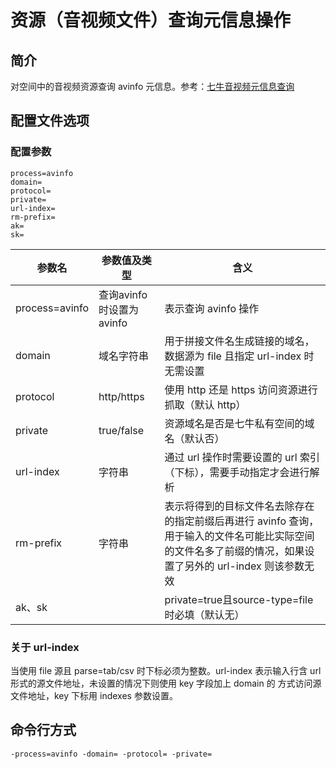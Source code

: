 # 资源（音视频文件）查询元信息操作

## 简介
对空间中的音视频资源查询 avinfo 元信息。参考：[七牛音视频元信息查询](https://developer.qiniu.com/dora/manual/1247/audio-and-video-metadata-information-avinfo)  

## 配置文件选项

### 配置参数
```
process=avinfo 
domain=
protocol=
private=
url-index=
rm-prefix=
ak=
sk=
```  
|参数名|参数值及类型 | 含义|  
|-----|-------|-----|  
|process=avinfo| 查询avinfo时设置为avinfo| 表示查询 avinfo 操作|  
|domain| 域名字符串| 用于拼接文件名生成链接的域名，数据源为 file 且指定 url-index 时无需设置|  
|protocol| http/https| 使用 http 还是 https 访问资源进行抓取（默认 http）|  
|private| true/false| 资源域名是否是七牛私有空间的域名（默认否）|  
|url-index| 字符串| 通过 url 操作时需要设置的 url 索引（下标），需要手动指定才会进行解析|  
|rm-prefix| 字符串| 表示将得到的目标文件名去除存在的指定前缀后再进行 avinfo 查询，用于输入的文件名可能比实际空间的文件名多了前缀的情况，如果设置了另外的 url-index 则该参数无效|  
|ak、sk| | private=true且source-type=file时必填（默认无）|  

### 关于 url-index
当使用 file 源且 parse=tab/csv 时下标必须为整数。url-index 表示输入行含 url 形式的源文件地址，未设置的情况下则使用 key 字段加上 domain 的
方式访问源文件地址，key 下标用 indexes 参数设置。  

## 命令行方式
```
-process=avinfo -domain= -protocol= -private= 
```
